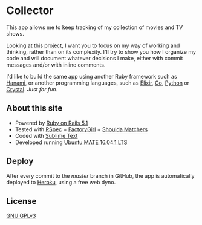 # Collector

This app allows me to keep tracking of my collection of movies and TV shows.

Looking at this project, I want you to focus on my way of working and thinking, rather than on its complexity. I'll try to show you how I organize my code and will document whatever decisions I make, either with commit messages and/or with inline comments.

I'd like to build the same app using another Ruby framework such as [Hanami](http://hanamirb.org/), or another programming languages, such as [Elixir](http://elixir-lang.org/), [Go](https://golang.org/), [Python](https://www.python.org/) or [Crystal](https://crystal-lang.org/). *Just for fun*.

## About this site

* Powered by [Ruby on Rails 5.1](http://rubyonrails.org/)
* Tested with [RSpec](http://rspec.info/) + [FactoryGirl](https://github.com/thoughtbot/factory_girl_rails) + [Shoulda Matchers](http://matchers.shoulda.io/)
* Coded with [Sublime Text](https://www.sublimetext.com/)
* Developed running [Ubuntu MATE 16.04.1 LTS](https://ubuntu-mate.org/)

## Deploy

After every commit to the *master* branch in GitHub, the app is automatically deployed to [Heroku](https://www.heroku.com/), using a free web dyno.

## License

[GNU GPLv3](http://choosealicense.com/licenses/gpl-3.0/)
